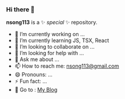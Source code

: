 ### Hi there 👋

**nsong113** is a ✨ _special_ ✨ repository.

- 🔭 I’m currently working on ...
- 🌱 I’m currently learning JS, TSX, React
- 👯 I’m looking to collaborate on ...
- 🤔 I’m looking for help with ...
- 💬 Ask me about ...
- 📫 How to reach me: nsong113@gmail.com
- 😄 Pronouns: ...
- ⚡ Fun fact: ...
- 🌈 Go to : <a href="https://nsong113.tistory.com/category">My Blog</a>


